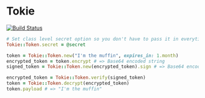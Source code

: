 # Tokie
[![Build Status](https://travis-ci.org/kaspth/tokie.svg)](https://travis-ci.org/kaspth/tokie)

```ruby
# Set class level secret option so you don't have to pass it in everytime
Tokie::Token.secret = @secret

token = Tokie::Token.new("I'm the muffin", expires_in: 1.month)
encrypted_token = token.encrypt # => Base64 encoded string
signed_token = Tokie::Token.new(encrypted_token).sign # => Base64 encoded string

encrypted_token = Tokie::Token.verify(signed_token)
token = Tokie::Token.decrypt(encrypted_token)
token.payload # => "I'm the muffin"
```
